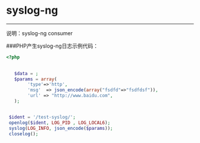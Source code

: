 # syslog-ng 
------
说明：syslog-ng consumer

###PHP产生syslog-ng日志示例代码：

```php
<?php

  
   $data = ;
   $params = array(
        'type'=>'http',
        'msg'  => json_encode(array("fsdfd"=>"fsdfdsf")),
        'url' => "http://www.baidu.com",
   );


 $ident = '/test-syslog/';
 openlog($ident, LOG_PID , LOG_LOCAL6);
 syslog(LOG_INFO, json_encode($params));
 closelog();
```